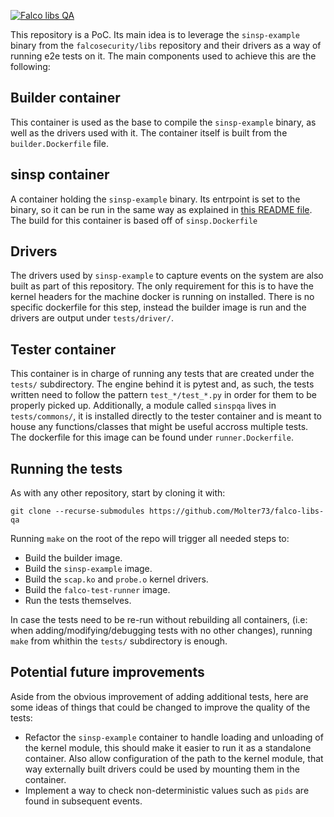 [![Falco libs QA](https://github.com/Molter73/falco-libs-qa/actions/workflows/main-ci.yml/badge.svg)](https://github.com/Molter73/falco-libs-qa/actions/workflows/main-ci.yml)

This repository is a PoC. Its main idea is to leverage the `sinsp-example`
binary from the `falcosecurity/libs` repository and their drivers as a way
of running e2e tests on it. The main components used to achieve this are
the following:

## Builder container
This container is used as the base to compile the `sinsp-example` binary, as
well as the drivers used with it. The container itself is built from the
`builder.Dockerfile` file.

## sinsp container
A container holding the `sinsp-example` binary. Its entrpoint is set to the
binary, so it can be run in the same way as explained in [this README file](https://github.com/falcosecurity/libs/blob/master/userspace/libsinsp/examples/README.md).
The build for this container is based off of `sinsp.Dockerfile`

## Drivers
The drivers used by `sinsp-example` to capture events on the system are
also built as part of this repository. The only requirement for this is to have
the kernel headers for the machine docker is running on installed. There is no
specific dockerfile for this step, instead the builder image is run and the
drivers are output under `tests/driver/`.

## Tester container
This container is in charge of running any tests that are created under the
`tests/` subdirectory. The engine behind it is pytest and, as such, the tests
written need to follow the pattern `test_*/test_*.py` in order for them to be
properly picked up. Additionally, a module called `sinspqa` lives in
`tests/commons/`, it is installed directly to the tester container and is meant
to house any functions/classes that might be useful accross multiple tests. The
dockerfile for this image can be found under `runner.Dockerfile`.

## Running the tests
As with any other repository, start by cloning it with:

```
git clone --recurse-submodules https://github.com/Molter73/falco-libs-qa
```

Running `make` on the root of the repo will trigger all needed steps to:
- Build the builder image.
- Build the `sinsp-example` image.
- Build the `scap.ko` and `probe.o` kernel drivers.
- Build the `falco-test-runner` image.
- Run the tests themselves.

In case the tests need to be re-run without rebuilding all containers,
(i.e: when adding/modifying/debugging tests with no other changes), running
`make` from whithin the `tests/` subdirectory is enough.

## Potential future improvements
Aside from the obvious improvement of adding additional tests, here are some
ideas of things that could be changed to improve the quality of the tests:
- Refactor the `sinsp-example` container to handle loading and unloading of the
  kernel module, this should make it easier to run it as a standalone container.
  Also allow configuration of the path to the kernel module, that way externally
  built drivers could be used by mounting them in the container.
- Implement a way to check non-deterministic values such as `pids` are found in
  subsequent events.
